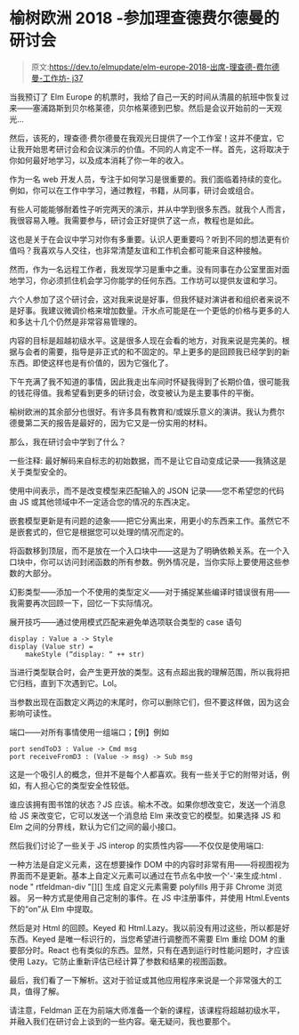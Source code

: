 # 榆树欧洲 2018 -参加理查德费尔德曼的研讨会

> 原文:[https://dev.to/elmupdate/elm-europe-2018-出席-理查德-费尔德曼-工作坊- j37](https://dev.to/elmupdate/elm-europe-2018---attending-richard-feldmans-workshop--j37)

当我预订了 Elm Europe 的机票时，我给了自己一天的时间从清晨的航班中恢复过来——塞浦路斯到贝尔格莱德，贝尔格莱德到巴黎。然后是会议开始前的一天观光...

然后，该死的，理查德·费尔德曼在我观光日提供了一个工作室！这并不便宜，它让我开始思考研讨会和会议演示的价值。不同的人肯定不一样。首先，这将取决于你如何最好地学习，以及成本消耗了你一年的收入。

作为一名 web 开发人员，专注于如何学习是很重要的。我们面临着持续的变化。例如，你可以在工作中学习，通过教程，书籍，从同事，研讨会或组合。

有些人可能能够耐着性子听完两天的演示，并从中学到很多东西。就我个人而言，我很容易入睡。我需要参与，研讨会正好提供了这一点，教程也是如此。

这也是关于在会议中学习对你有多重要。认识人更重要吗？听到不同的想法更有价值吗？我喜欢与人交往，也非常清楚友谊和工作机会都可能来自这种接触。

然而，作为一名远程工作者，我发现学习是重中之重。没有同事在办公室里面对面地学习，你必须抓住机会学习你能学的任何东西。工作坊可以提供友谊和学习。

六个人参加了这个研讨会，这对我来说是好事，但我怀疑对演讲者和组织者来说不是好事。我建议微调价格来增加数量。汗水点可能是在一个更低的价格与更多的人和多达十几个仍然是非常容易管理的。

内容的目标是超越初级水平。这是很多人现在会看的地方，对我来说是完美的。根据与会者的需要，指导是非正式的和不固定的。早上更多的是回顾我已经学到的新东西。即使这样也是有价值的，因为它强化了。

下午充满了我不知道的事情，因此我走出车间时怀疑我得到了长期价值，很可能我的钱花得值。我希望看到更多的研讨会，改变被认为是主要事件的平衡。

榆树欧洲的其余部分也很好。有许多具有教育和/或娱乐意义的演讲。我认为费尔德曼第二天的报告是最好的，因为它又是一份实用的材料。

那么，我在研讨会中学到了什么？

一些注释:
最好解码来自标志的初始数据，而不是让它自动变成记录——我猜这是关于类型安全的。

使用中间表示，而不是改变模型来匹配输入的 JSON 记录——您不希望您的代码由 JS 或其他领域中不一定适合您的情况的东西决定。

嵌套模型更新是有问题的迹象——把它分离出来，用更小的东西来工作。虽然它不是嵌套式的，但它是根据您可以处理的情况而定的。

将函数移到顶层，而不是放在一个入口块中——这是为了明确依赖关系。在一个入口块中，你可以访问封闭函数的所有参数。例外情况是，当你实际上要使用这些参数的大部分。

幻影类型——添加一个不使用的类型定义——对于捕捉某些编译时错误很有用——我需要再次回顾一下，回忆一下实际情况。

展开技巧——通过使用模式匹配来避免单选项联合类型的 case 语句

```
display : Value a -> Style
display (Value str) = 
    makeStyle (“display: “ ++ str) 
```

当进行类型联合时，会产生更开放的类型。这有点超出我的理解范围，所以我将把它归档，直到下次遇到它。Lol。

当参数出现在函数定义两边的末尾时，你可以删除它们，但不要这样做，因为这会影响可读性。

端口——对所有事情使用一组端口；【例】例如

```
port sendToD3 : Value -> Cmd msg
port receiveFromD3 : (Value -> msg) -> Sub msg 
```

这是一个吸引人的概念，但并不是每个人都喜欢。我有一些关于它的附带对话，例如，有人担心它的类型安全性较低。

谁应该拥有图书馆的状态？JS 应该。榆木不改。如果你想改变它，发送一个消息给 JS 来改变它，它可以发送一个消息给 Elm 来改变它的模型。如果选择 JS 和 Elm 之间的分界线，默认为它们之间的最小接口。

然后我们讨论了一些关于 JS interop 的实质性内容——不仅仅是使用端口:

一种方法是自定义元素，这在想要操作 DOM 中的内容时非常有用——将视图视为界面而不是更新。基本上自定义元素可以通过在节点名中放一个'-'来生成:html . node " rtfeldman-div "[][]
生成
自定义元素需要 polyfills 用于非 Chrome 浏览器。
另一种方式是使用自己定制的事件。在 JS 中注册事件，并使用 Html.Events 下的“on”从 Elm 中提取。

然后是对 Html 的回顾。Keyed 和 Html.Lazy。我以前没有用过这些，所以都是好东西。Keyed 是唯一标识行的，当您希望进行调整而不需要 Elm 重绘 DOM 的重要部分时。React 也有类似的东西。显然，只有在遇到运行时性能问题时，才应该使用 Lazy。它防止重新评估已经计算了参数和结果的视图函数。

最后，我们看了一下解析。这对于验证或其他应用程序来说是一个非常强大的工具，值得了解。

请注意，Feldman 正在为前端大师准备一个新的课程，该课程将超越初级水平，并融入我们在研讨会上谈到的一些内容。毫无疑问，我也要那个。
